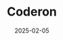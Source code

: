 ---
title: Coderon
description: Coderon is a sleek and innovative Jekyll blog theme designed for developers, designers, content creators, and creative thinkers.
image: '/assets/img/projects/coderon-preview.jpg'
price: 79
home: https://jekyllthemes.io/theme/coderon-blog-jekyll-theme
demo: https://coderon-jekyll.netlify.app/
date: 2025-02-05
---
